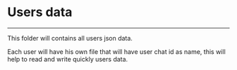 # Users data
____________

This folder will contains all users json data.

Each user will have his own file that will have user chat id as name, this will help to read and write quickly users data.